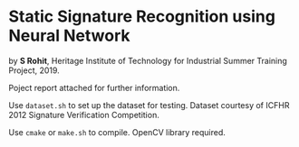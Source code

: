 # Static Signature Recognition using Neural Network

by **S Rohit**, Heritage Institute of Technology
for Industrial Summer Training Project, 2019.

Poject report attached for further information.

Use `dataset.sh` to set up the dataset for testing.
Dataset courtesy of ICFHR 2012 Signature Verification Competition.

Use `cmake` or `make.sh` to compile. OpenCV library required.